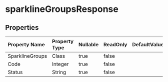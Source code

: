 # **sparklineGroupsResponse**

 

## **Properties**

| Property Name | Property Type | Nullable |  ReadOnly | DefaultValue | Description | 
| :- | :- | :- |:- |  :- | :- |
|SparklineGroups|Class|true|false |  ||
|Code|Integer|true|false |  ||
|Status|String|true|false |  ||

